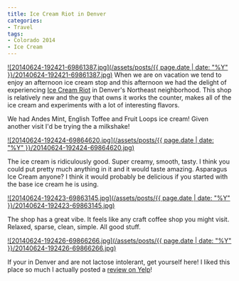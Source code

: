 ```yaml
---
title: Ice Cream Riot in Denver
categories:
- Travel
tags:
- Colorado 2014
- Ice Cream
---
```


[![20140624-192421-69861387.jpg](/assets/posts/{{ page.date | date: "%Y" }}/20140624-192421-69861387.jpg)](http://thingelstad.com/s/ice-cream-riot-in-denver/20140624-192421-69861387-jpg/img)
When we are on vacation we tend to enjoy an afternoon ice cream stop and this afternoon we had the delight of experiencing [Ice Cream Riot](http://www.yelp.com/biz/ice-cream-riot-denver-2) in Denver's Northeast neighborhood. This shop is relatively new and the guy that owns it works the counter, makes all of the ice cream and experiments with a lot of interesting flavors.

We had Andes Mint, English Toffee and Fruit Loops ice cream! Given another visit I'd be trying the a milkshake!

[![20140624-192424-69864620.jpg](/assets/posts/{{ page.date | date: "%Y" }}/20140624-192424-69864620.jpg)](http://thingelstad.com/s/ice-cream-riot-in-denver/20140624-192424-69864620-jpg/img)

The ice cream is ridiculously good. Super creamy, smooth, tasty. I think you could put pretty much anything in it and it would taste amazing. Asparagus Ice Cream anyone? I think it would probably be delicious if you started with the base ice cream he is using.

[![20140624-192423-69863145.jpg](/assets/posts/{{ page.date | date: "%Y" }}/20140624-192423-69863145.jpg)](http://thingelstad.com/s/ice-cream-riot-in-denver/20140624-192423-69863145-jpg/img)

The shop has a great vibe. It feels like any craft coffee shop you might visit. Relaxed, sparse, clean, simple. All good stuff.

[![20140624-192426-69866266.jpg](/assets/posts/{{ page.date | date: "%Y" }}/20140624-192426-69866266.jpg)](http://thingelstad.com/s/ice-cream-riot-in-denver/20140624-192426-69866266-jpg/img)

If your in Denver and are not lactose intolerant, get yourself here! I liked this place so much I actually posted a [review on Yelp](http://www.yelp.com/biz/ice-cream-riot-denver-2?hrid=G5rwTBixdq6ZfoB_X2xF3Q)!
